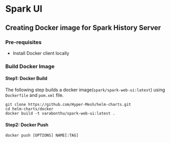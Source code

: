 # Spark UI

## Creating Docker image for Spark History Server

### Pre-requisites

- Install Docker client locally

### Build Docker Image

#### Step1: Docker Build

The following step builds a docker image(`spark/spark-web-ui:latest`) using `Dockerfile` and `pom.xml` file. 

```shell
git clone https://github.com/Hyper-Mesh/helm-charts.git
cd helm-charts/docker
docker build -t varabonthu/spark-web-ui:latest . 
```

#### Step2: Docker Push

```shell script
docker push [OPTIONS] NAME[:TAG]
```
